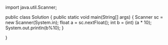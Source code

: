 import java.util.Scanner;

public class Solution {
    public static void main(String[] args) {
        Scanner sc = new Scanner(System.in);
        float a = sc.nextFloat();
        int b = (int) (a * 10);
        System.out.println(b%10);
    }

}
